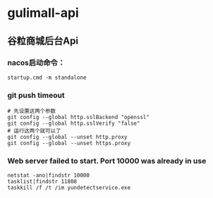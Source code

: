 # gulimall-api
## 谷粒商城后台Api
### nacos启动命令： 
```shell
startup.cmd -m standalone
```
### git push timeout 
```shell
# 先设置这两个参数
git config --global http.sslBackend "openssl" 
git config --global http.sslVerify "false"
# 运行这两个就可以了
git config --global --unset http.proxy
git config --global --unset https.proxy

```
### Web server failed to start. Port 10000 was already in use
``` shell
netstat -ano|findstr 10000
tasklist|findstr 11808
taskkill /f /t /im yundetectservice.exe
```